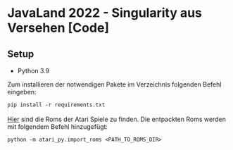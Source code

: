 # JavaLand 2022 - Singularity aus Versehen [Code]
## Setup
<ul>
<li>Python 3.9</li>
</ul>
Zum installieren der notwendigen Pakete im Verzeichnis folgenden Befehl eingeben:<br>

```pip install -r requirements.txt``` <br><br>
<a href="http://www.atarimania.com/rom_collection_archive_atari_2600_roms.html">Hier</a> sind die Roms der Atari Spiele zu finden. 
Die entpackten Roms werden mit folgendem Befehl hinzugefügt:

```python -m atari_py.import_roms <PATH_TO_ROMS_DIR>```
